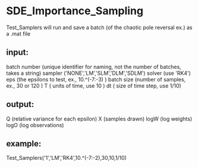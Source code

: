 # SDE_Importance_Sampling

Test_Samplers will run and save a batch (of the chaotic pole reversal ex.) as a .mat file

## input:
batch number (unique identifier for naming, not the number of batches, takes a string)
sampler ('NONE','LM','SLM','DLM','SDLM')
solver (use 'RK4')
eps (the epsilons to test, ex., 10.^(-7:-3) )
batch size (number of samples, ex., 30 or 120 )
T ( units of time, use 10 )
dt ( size of time step, use 1/10)

## output:
Q  (relative variance for each epsilon)
X  (samples drawn)
logW (log weights)
logO (log observations)

## example:
Test_Samplers('1','LM','RK4',10.^(-7:-2),30,10,1/10)
